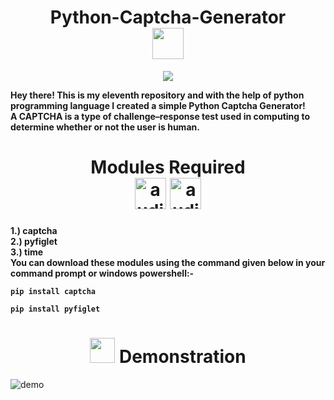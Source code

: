 <h1 align="center"> Python-Captcha-Generator<br> <img src="https://user-images.githubusercontent.com/75318831/104193473-292a1600-5446-11eb-8ce5-d4386af96c4d.png" height="50" width="50"></h1>
<p align="center"><img src="https://user-images.githubusercontent.com/75318831/104193935-a9507b80-5446-11eb-82d7-ad0b29d10608.png"></p>
<p><b>Hey there! This is my eleventh repository and with the help of python programming language I created a simple Python Captcha Generator! <br>
A CAPTCHA is a type of challenge–response test used in computing to determine whether or not the user is human.
</b></p>

<h1 align="center"> Modules Required <br> <img src="https://user-images.githubusercontent.com/75318831/104190966-e155bf80-5442-11eb-82a1-3c599f3389dc.png" alt="audio" width="50" height="50"> <img src="https://user-images.githubusercontent.com/75318831/104191074-077b5f80-5443-11eb-895b-3c2d00001c34.png" alt="audio" width="50" height="50"></h1>
<p><b>1.) captcha<br>
2.) pyfiglet<br>
3.) time<br>
You can download these modules using the command given below in your command prompt or windows powershell:-
<pre><code>pip install captcha</code></pre>
<pre><code>pip install pyfiglet</code></pre>
</b></p>
<h1 align="center"><img src="https://user-images.githubusercontent.com/75318831/104194493-6ba02280-5447-11eb-9d71-4baa18dce00f.png" width="40" height="40"> Demonstration </h1>
<img src="https://user-images.githubusercontent.com/75318831/104127222-df2e2b00-5386-11eb-8504-b9441514f0c3.png" alt="demo">
